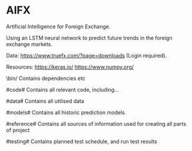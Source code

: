 # AIFX
Artificial Intelligence for Foreign Exchange.

Using an LSTM neural network to predict future trends in the foreign exchange markets.

Data: 
https://www.truefx.com/?page=downloads 
(Login required).

Resources:
https://keras.io/
https://www.numpy.org/

\bin\/
Contains dependencies etc

#code#
Contains all relevant code, including...

#data#
Contains all utilised data

#models#
Contains all historic prediction models

#reference#
Contains all sources of information used for creating all parts of project

#testing#
Contains planned test schedule, and run test results
